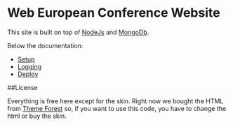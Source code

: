 # Web European Conference Website

This site is built on top of [NodeJs](http://nodejs.org) and [MongoDb](http://www.mongodb.org/).

Below the documentation:

* [Setup](/docs/Setup.md)
* [Logging](/docs/Logging.md)
* [Deploy](/docs/Deploy)

##License

Everything is free here except for the skin. Right now we bought the HTML from [Theme Forest](themeforest.net) so, if you want to use this code, you have to change the html or buy the skin.